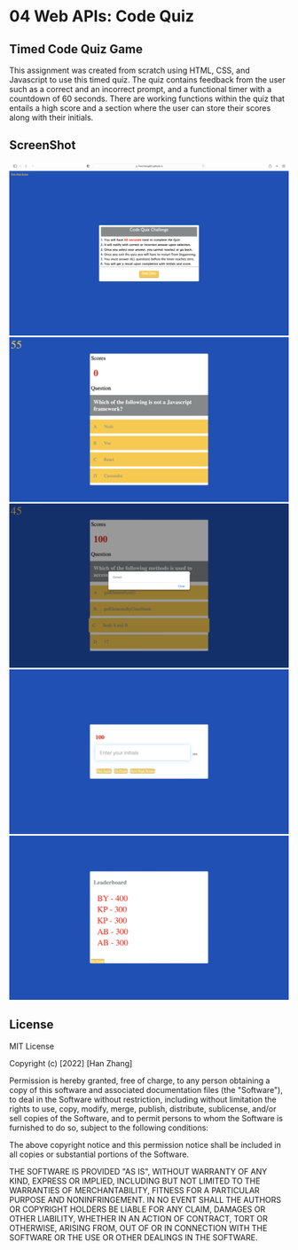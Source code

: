 # 04 Web APIs: Code Quiz

## Timed Code Quiz Game

This assignment was created from scratch using HTML, CSS, and Javascript to use this timed quiz. The quiz contains feedback from the user such as a correct and an incorrect prompt, and a functional timer with a countdown of 60 seconds. There are working functions within the quiz that entails a high score and a section where the user can store their scores along with their initials.

## ScreenShot

![Screenshot 1](./assets/readmescreenshot1.png)
![Screenshot 2](./assets/readmescreenshot2.png)
![Screenshot 3](./assets/readmescreenshot3.png)
![Screenshot 4](./assets/readmescreenshot4.png)
![Screenshot 5](./assets/readmescreenshot5.png)

## License

MIT License

Copyright (c) [2022] [Han Zhang]

Permission is hereby granted, free of charge, to any person obtaining a copy
of this software and associated documentation files (the "Software"), to deal
in the Software without restriction, including without limitation the rights
to use, copy, modify, merge, publish, distribute, sublicense, and/or sell
copies of the Software, and to permit persons to whom the Software is
furnished to do so, subject to the following conditions:

The above copyright notice and this permission notice shall be included in all
copies or substantial portions of the Software.

THE SOFTWARE IS PROVIDED "AS IS", WITHOUT WARRANTY OF ANY KIND, EXPRESS OR
IMPLIED, INCLUDING BUT NOT LIMITED TO THE WARRANTIES OF MERCHANTABILITY,
FITNESS FOR A PARTICULAR PURPOSE AND NONINFRINGEMENT. IN NO EVENT SHALL THE
AUTHORS OR COPYRIGHT HOLDERS BE LIABLE FOR ANY CLAIM, DAMAGES OR OTHER
LIABILITY, WHETHER IN AN ACTION OF CONTRACT, TORT OR OTHERWISE, ARISING FROM,
OUT OF OR IN CONNECTION WITH THE SOFTWARE OR THE USE OR OTHER DEALINGS IN THE
SOFTWARE.
